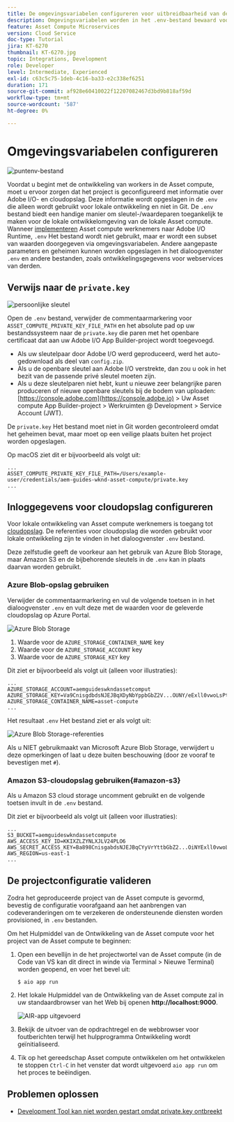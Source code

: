 ```yaml
---
title: De omgevingsvariabelen configureren voor uitbreidbaarheid van de Asset compute
description: Omgevingsvariabelen worden in het .env-bestand bewaard voor lokale ontwikkeling en worden gebruikt om gegevens over Adobe I/O en cloudopslag te verstrekken die vereist zijn voor lokale ontwikkeling.
feature: Asset Compute Microservices
version: Cloud Service
doc-type: Tutorial
jira: KT-6270
thumbnail: KT-6270.jpg
topic: Integrations, Development
role: Developer
level: Intermediate, Experienced
exl-id: c63c5c75-1deb-4c16-ba33-e2c338ef6251
duration: 171
source-git-commit: af928e60410022f12207082467d3bd9b818af59d
workflow-type: tm+mt
source-wordcount: '587'
ht-degree: 0%

---
```


# Omgevingsvariabelen configureren

![puntenv-bestand](assets/environment-variables/dot-env-file.png)

Voordat u begint met de ontwikkeling van workers in de Asset compute, moet u ervoor zorgen dat het project is geconfigureerd met informatie over Adobe I/O- en cloudopslag. Deze informatie wordt opgeslagen in de `.env`  die alleen wordt gebruikt voor lokale ontwikkeling en niet in Git. De `.env` bestand biedt een handige manier om sleutel-/waardeparen toegankelijk te maken voor de lokale ontwikkelomgeving van de lokale Asset compute. Wanneer [implementeren](../deploy/runtime.md) Asset compute werknemers naar Adobe I/O Runtime, `.env` Het bestand wordt niet gebruikt, maar er wordt een subset van waarden doorgegeven via omgevingsvariabelen. Andere aangepaste parameters en geheimen kunnen worden opgeslagen in het dialoogvenster `.env` en andere bestanden, zoals ontwikkelingsgegevens voor webservices van derden.

## Verwijs naar de `private.key`

![persoonlijke sleutel](assets/environment-variables/private-key.png)

Open de `.env` bestand, verwijder de commentaarmarkering voor `ASSET_COMPUTE_PRIVATE_KEY_FILE_PATH` en het absolute pad op uw bestandssysteem naar de `private.key` die paren met het openbare certificaat dat aan uw Adobe I/O App Builder-project wordt toegevoegd.

+ Als uw sleutelpaar door Adobe I/O werd geproduceerd, werd het auto-gedownload als deel van  `config.zip`.
+ Als u de openbare sleutel aan Adobe I/O verstrekte, dan zou u ook in het bezit van de passende privé sleutel moeten zijn.
+ Als u deze sleutelparen niet hebt, kunt u nieuwe zeer belangrijke paren produceren of nieuwe openbare sleutels bij de bodem van uploaden:
  [https://console.adobe.com](https://console.adobe.io) > Uw Asset compute App Builder-project > Werkruimten @ Development > Service Account (JWT).

De `private.key` Het bestand moet niet in Git worden gecontroleerd omdat het geheimen bevat, maar moet op een veilige plaats buiten het project worden opgeslagen.

Op macOS ziet dit er bijvoorbeeld als volgt uit:

```
...
ASSET_COMPUTE_PRIVATE_KEY_FILE_PATH=/Users/example-user/credentials/aem-guides-wknd-asset-compute/private.key
...
```

## Inloggegevens voor cloudopslag configureren

Voor lokale ontwikkeling van Asset compute werknemers is toegang tot [cloudopslag](../set-up/accounts-and-services.md#cloud-storage). De referenties voor cloudopslag die worden gebruikt voor lokale ontwikkeling zijn te vinden in het dialoogvenster `.env` bestand.

Deze zelfstudie geeft de voorkeur aan het gebruik van Azure Blob Storage, maar Amazon S3 en de bijbehorende sleutels in de `.env` kan in plaats daarvan worden gebruikt.

### Azure Blob-opslag gebruiken

Verwijder de commentaarmarkering en vul de volgende toetsen in in het dialoogvenster `.env` en vult deze met de waarden voor de geleverde cloudopslag op Azure Portal.

![Azure Blob Storage](./assets/environment-variables/azure-portal-credentials.png)

1. Waarde voor de `AZURE_STORAGE_CONTAINER_NAME` key
1. Waarde voor de `AZURE_STORAGE_ACCOUNT` key
1. Waarde voor de `AZURE_STORAGE_KEY` key

Dit ziet er bijvoorbeeld als volgt uit (alleen voor illustraties):

```
...
AZURE_STORAGE_ACCOUNT=aemguideswkndassetcomput
AZURE_STORAGE_KEY=Va9CnisgdbdsNJEJBqXDyNbYppbGbZ2V...OUNY/eExll0vwoLsPt/OvbM+B7pkUdpEe7zJhg==
AZURE_STORAGE_CONTAINER_NAME=asset-compute
...
```

Het resultaat `.env` Het bestand ziet er als volgt uit:

![Azure Blob Storage-referenties](assets/environment-variables/cloud-storage-credentials.png)

Als u NIET gebruikmaakt van Microsoft Azure Blob Storage, verwijdert u deze opmerkingen of laat u deze buiten beschouwing (door ze vooraf te bevestigen met `#`).

### Amazon S3-cloudopslag gebruiken{#amazon-s3}

Als u Amazon S3 cloud storage uncomment gebruikt en de volgende toetsen invult in de `.env` bestand.

Dit ziet er bijvoorbeeld als volgt uit (alleen voor illustraties):

```
...
S3_BUCKET=aemguideswkndassetcompute
AWS_ACCESS_KEY_ID=KKIXZLZYNLXJLV24PLO6
AWS_SECRET_ACCESS_KEY=Ba898CnisgabdsNJEJBqCYyVrYttbGbZ2...OiNYExll0vwoLsPtOv
AWS_REGION=us-east-1
...
```

## De projectconfiguratie valideren

Zodra het geproduceerde project van de Asset compute is gevormd, bevestig de configuratie voorafgaand aan het aanbrengen van codeveranderingen om te verzekeren de ondersteunende diensten worden provisioned, in `.env` bestanden.

Om het Hulpmiddel van de Ontwikkeling van de Asset compute voor het project van de Asset compute te beginnen:

1. Open een bevellijn in de het projectwortel van de Asset compute (in de Code van VS kan dit direct in winde via Terminal > Nieuwe Terminal) worden geopend, en voer het bevel uit:

   ```
   $ aio app run
   ```

1. Het lokale Hulpmiddel van de Ontwikkeling van de Asset compute zal in uw standaardbrowser van het Web bij openen __http://localhost:9000__.

   ![AIR-app uitgevoerd](assets/environment-variables/aio-app-run.png)

1. Bekijk de uitvoer van de opdrachtregel en de webbrowser voor foutberichten terwijl het hulpprogramma Ontwikkeling wordt geïnitialiseerd.
1. Tik op het gereedschap Asset compute ontwikkelen om het ontwikkelen te stoppen `Ctrl-C` in het venster dat wordt uitgevoerd `aio app run` om het proces te beëindigen.

## Problemen oplossen

+ [Development Tool kan niet worden gestart omdat private.key ontbreekt](../troubleshooting.md#missing-private-key)
